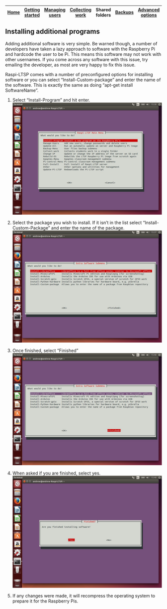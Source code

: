 [Home](../README.md)    | [Getting started](../installation/getting-started.md)     | [Managing users](../manage-users/README.md) | [Collecting work](../collect-work.md) | Shared folders | [Backups](../backups/README.md) | [Advanced options](../advanced/README.md) 
| :-----------: |:-------------:| :-----:| :-----:| :-----:| :-----:| :-----:| 


Installing additional programs
------------------------------

Adding additional software is very simple. Be warned though, a number of
developers have taken a lazy approach to software with the Raspberry Pi
and hardcode the user to be Pi. This means this software may not work
with other usernames. If you come across any software with this issue,
try emailing the developer, as most are very happy to fix this issue.

Raspi-LTSP comes with a number of preconfigured options for installing
software or you can select “Install-Custom-package” and enter the name
of the software. This is exactly the same as doing “apt-get install
SoftwareName”.

1.  Select “Install-Program” and hit enter. ![](../images/image37.jpeg)

2.  Select the package you wish to install. If it isn’t in the list
    select “Install-Custom-Package” and enter the name of the package.
    ![](../images/image38.jpeg)

3.  Once finished, select “Finished” ![](../images/image39.jpeg)

4.  When asked if you are finished, select yes.
    ![](../images/image40.jpeg)

5.  If any changes were made, it will recompress the operating system to
    prepare it for the Raspberry Pis.
